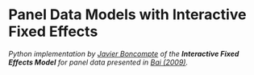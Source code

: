 # Panel Data Models with Interactive Fixed Effects
*Python implementation by [Javier Boncompte](mailto:javier.boncompte.19@ucl.ac.uk) of the **Interactive Fixed Effects Model** for panel data presented in [Bai (2009)](https://onlinelibrary.wiley.com/doi/abs/10.3982/ECTA6135).*

